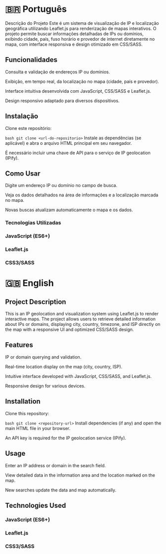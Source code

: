 # 🇧🇷 Português
Descrição do Projeto
Este é um sistema de visualização de IP e localização geográfica utilizando Leaflet.js para renderização de mapas interativos. O projeto permite buscar informações detalhadas de IPs ou domínios, exibindo cidade, país, fuso horário e provedor de internet diretamente no mapa, com interface responsiva e design otimizado em CSS/SASS.

## Funcionalidades
Consulta e validação de endereços IP ou domínios.

Exibição, em tempo real, da localização no mapa (cidade, país e provedor).

Interface intuitiva desenvolvida com JavaScript, CSS/SASS e Leaflet.js.

Design responsivo adaptado para diversos dispositivos.

## Instalação
Clone este repositório:

`bash
git clone <url-do-repositorio>`
Instale as dependências (se aplicável) e abra o arquivo HTML principal em seu navegador.

É necessário incluir uma chave de API para o serviço de IP geolocation (IPify).

## Como Usar
Digite um endereço IP ou domínio no campo de busca.

Veja os dados detalhados na área de informações e a localização marcada no mapa.

Novas buscas atualizam automaticamente o mapa e os dados.

### Tecnologias Utilizadas
### JavaScript (ES6+)

### Leaflet.js

### CSS3/SASS

# 🇬🇧 English
## Project Description
This is an IP geolocation and visualization system using Leaflet.js to render interactive maps. The project allows users to retrieve detailed information about IPs or domains, displaying city, country, timezone, and ISP directly on the map with a responsive UI and optimized CSS/SASS design.

## Features
IP or domain querying and validation.

Real-time location display on the map (city, country, ISP).

Intuitive interface developed with JavaScript, CSS/SASS, and Leaflet.js.

Responsive design for various devices.

## Installation
Clone this repository:


`bash
git clone <repository-url>`
Install dependencies (if any) and open the main HTML file in your browser.

An API key is required for the IP geolocation service (IPify).

## Usage
Enter an IP address or domain in the search field.

View detailed data in the information area and the location marked on the map.

New searches update the data and map automatically.

## Technologies Used
### JavaScript (ES6+)

### Leaflet.js

### CSS3/SASS
